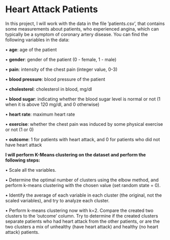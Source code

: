 # Heart Attack Patients

In this project, I will work with the data in the file ’patients.csv’, that contains some measurements about patients, who experienced angina, which can typically be a symptom of coronary
artery disease. You can find the following variables in the data:

• **age**: age of the patient

• **gender**: gender of the patient (0 - female, 1 - male)

• **pain**: intensity of the chest pain (integer value, 0-3)

• **blood pressure**: blood pressure of the patient

• **cholesterol**: cholesterol in blood, mg/dl

• **blood sugar**: indicating whether the blood sugar level is normal or not (1 when it is above 120 mg/dl, and 0 otherwise)

• **heart rate**: maximum heart rate

• **exercise**: whether the chest pain was induced by some physical exercise or not (1 or 0)

• **outcome**: 1 for patients with heart attack, and 0 for patients who did not have heart attack


**I will perform K-Means clustering on the dataset and perform the following steps:**

• Scale all the variables.

• Determine the optimal number of clusters using the elbow method, and perform k-means clustering with the chosen value (set random state = 0).

• Identify the average of each variable in each cluster (the original, not the scaled variables), and try to analyze each cluster.

• Perform k-means clustering now with k=2. Compare the created two clusters to the ’outcome’ column. Try to determine if the created clusters separate patients who had heart attack from the other patients, or are the two clusters a mix of unhealthy (have heart attack) and healthy (no heart attack) patients.
